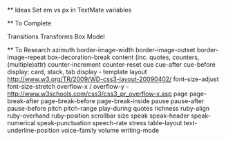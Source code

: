 ** Ideas
Set em vs px in TextMate variables

** To Complete

Transitions
Transforms
Box Model

** To Research
azimuth
border-image-width
border-image-outset
border-image-repeat
box-decoration-break
content (inc. quotes, counters, (multiple)attr)
counter-increment
counter-reset
cue
cue-after
cue-before
display: card, stack, tab
display - template layout http://www.w3.org/TR/2009/WD-css3-layout-20090402/
font-size-adjust
font-size-stretch
overflow-x / overflow-y - http://www.w3schools.com/css3/css3_pr_overflow-x.asp
page
page-break-after
page-break-before
page-break-inside
pause
pause-after
pause-before
pitch
pitch-range
play-during
quotes
richness
ruby-align
ruby-overhand
ruby-position
scrollbar
size
speak
speak-header
speak-numerical
speak-punctuation
speech-rate
stress
table-layout
text-underline-position
voice-family
volume
writing-mode
